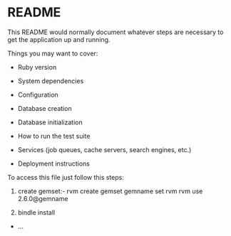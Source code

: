 # README

This README would normally document whatever steps are necessary to get the
application up and running.

Things you may want to cover:

* Ruby version

* System dependencies

* Configuration

* Database creation

* Database initialization

* How to run the test suite

* Services (job queues, cache servers, search engines, etc.)

* Deployment instructions

To access this file just follow this steps:

1. create gemset:- rvm create gemset  gemname
set rvm rvm use 2.6.0@gemname


2. bindle install
 


* ...
